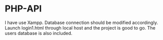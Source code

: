 # PHP-API

I have use Xampp. Database connection should be modified accordingly.
Launch login1.html through local host and the project is good to go.
The users database is also included.
